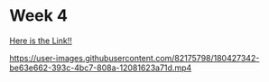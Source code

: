 # Week 4 

<a href="https://reactmenu-udk.netlify.app/" target="blank">Here is the Link!!</a>



https://user-images.githubusercontent.com/82175798/180427342-be63e662-393c-4bc7-808a-12081623a71d.mp4

